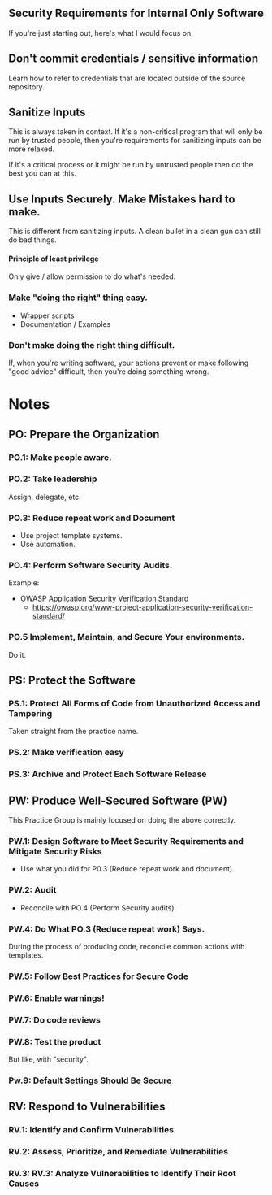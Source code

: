 ## Security Requirements for Internal Only Software

If you're just starting out, here's what I would focus on.

## Don't commit credentials / sensitive information

Learn how to refer to credentials that are located outside
of the source repository.

## Sanitize Inputs

This is always taken in context.  If it's a non-critical program that
will only be run by trusted people, then you're requirements for
sanitizing inputs can be more relaxed.

If it's a critical process or it might be run by untrusted people
then do the best you can at this.

## Use Inputs Securely.  Make Mistakes hard to make.

This is different from sanitizing inputs.
A clean bullet in a clean gun can still do bad things.

#### Principle of least privilege

Only give / allow permission to do what's needed.

### Make "doing the right" thing easy.

* Wrapper scripts
* Documentation / Examples

### Don't make doing the right thing difficult.

If, when you're writing software, your actions prevent or make following
"good advice" difficult, then you're doing something wrong.

# Notes

## PO: Prepare the Organization

### PO.1: Make people aware.

### PO.2: Take leadership

Assign, delegate, etc.

### PO.3: Reduce repeat work and Document

* Use project template systems.
* Use automation.

### PO.4:  Perform Software Security Audits.

Example:

* OWASP Application Security Verification Standard
	* https://owasp.org/www-project-application-security-verification-standard/

### PO.5 Implement, Maintain, and Secure Your environments.

Do it.

## PS: Protect the Software

### PS.1: Protect All Forms of Code from Unauthorized Access and Tampering

Taken straight from the practice name.

### PS.2: Make verification easy

### PS.3: Archive and Protect Each Software Release

## PW: Produce Well-Secured Software (PW)

This Practice Group is mainly focused on doing the above correctly.

### PW.1: Design Software to Meet Security Requirements and Mitigate Security Risks

* Use what you did for P0.3 (Reduce repeat work and document).

### PW.2: Audit

* Reconcile with PO.4 (Perform Security audits).

### PW.4: Do What PO.3 (Reduce repeat work) Says.

During the process of producing code, reconcile common actions with
templates.

### PW.5: Follow Best Practices for Secure Code

### PW.6: Enable warnings!

### PW.7: Do code reviews

### PW.8: Test the product

But like, with "security".

### Pw.9: Default Settings Should Be Secure

## RV: Respond to Vulnerabilities

### RV.1: Identify and Confirm Vulnerabilities

### RV.2: Assess, Prioritize, and Remediate Vulnerabilities

### RV.3: RV.3: Analyze Vulnerabilities to Identify Their Root Causes
